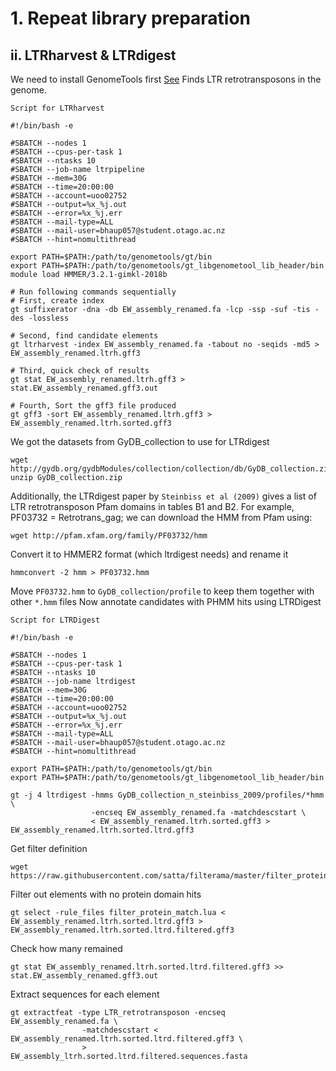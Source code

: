 # 1. Repeat library preparation
## ii. LTRharvest & LTRdigest
We need to install GenomeTools first [See](http://genometools.org/)
Finds LTR retrotransposons in the genome.

`Script for LTRharvest`
```
#!/bin/bash -e

#SBATCH --nodes 1
#SBATCH --cpus-per-task 1
#SBATCH --ntasks 10
#SBATCH --job-name ltrpipeline
#SBATCH --mem=30G
#SBATCH --time=20:00:00
#SBATCH --account=uoo02752
#SBATCH --output=%x_%j.out
#SBATCH --error=%x_%j.err
#SBATCH --mail-type=ALL
#SBATCH --mail-user=bhaup057@student.otago.ac.nz
#SBATCH --hint=nomultithread

export PATH=$PATH:/path/to/genometools/gt/bin
export PATH=$PATH:/path/to/genometools/gt_libgenometool_lib_header/bin
module load HMMER/3.2.1-gimkl-2018b

# Run following commands sequentially
# First, create index
gt suffixerator -dna -db EW_assembly_renamed.fa -lcp -ssp -suf -tis -des -lossless

# Second, find candidate elements
gt ltrharvest -index EW_assembly_renamed.fa -tabout no -seqids -md5 > EW_assembly_renamed.ltrh.gff3

# Third, quick check of results
gt stat EW_assembly_renamed.ltrh.gff3 > stat.EW_assembly_renamed.gff3.out

# Fourth, Sort the gff3 file produced
gt gff3 -sort EW_assembly_renamed.ltrh.gff3 > EW_assembly_renamed.ltrh.sorted.gff3
```
We got the datasets from GyDB_collection to use for LTRdigest
```
wget http://gydb.org/gydbModules/collection/collection/db/GyDB_collection.zip
unzip GyDB_collection.zip
```
Additionally, the LTRdigest paper by `Steinbiss et al (2009)` gives a list of LTR retrotransposon Pfam domains in tables B1 and B2.
For example, PF03732 = Retrotrans_gag; we can download the HMM from Pfam using:
```
wget http://pfam.xfam.org/family/PF03732/hmm
```
Convert it to HMMER2 format (which ltrdigest needs) and rename it
```
hmmconvert -2 hmm > PF03732.hmm
```
Move `PF03732.hmm` to `GyDB_collection/profile` to keep them together with other `*.hmm` files
Now annotate candidates with PHMM hits using LTRDigest

`Script for LTRDigest`
```
#!/bin/bash -e

#SBATCH --nodes 1
#SBATCH --cpus-per-task 1
#SBATCH --ntasks 10
#SBATCH --job-name ltrdigest
#SBATCH --mem=30G
#SBATCH --time=20:00:00
#SBATCH --account=uoo02752
#SBATCH --output=%x_%j.out
#SBATCH --error=%x_%j.err
#SBATCH --mail-type=ALL
#SBATCH --mail-user=bhaup057@student.otago.ac.nz
#SBATCH --hint=nomultithread

export PATH=$PATH:/path/to/genometools/gt/bin
export PATH=$PATH:/path/to/genometools/gt_libgenometool_lib_header/bin

gt -j 4 ltrdigest -hmms GyDB_collection_n_steinbiss_2009/profiles/*hmm \
                  -encseq EW_assembly_renamed.fa -matchdescstart \
                  < EW_assembly_renamed.ltrh.sorted.gff3 > EW_assembly_renamed.ltrh.sorted.ltrd.gff3
```
Get filter definition
```
wget https://raw.githubusercontent.com/satta/filterama/master/filter_protein_match.lua
```
Filter out elements with no protein domain hits
```
gt select -rule_files filter_protein_match.lua < EW_assembly_renamed.ltrh.sorted.ltrd.gff3 > EW_assembly_renamed.ltrh.sorted.ltrd.filtered.gff3
```
Check how many remained
```
gt stat EW_assembly_renamed.ltrh.sorted.ltrd.filtered.gff3 >> stat.EW_assembly_renamed.gff3.out
```
Extract sequences for each element
```
gt extractfeat -type LTR_retrotransposon -encseq EW_assembly_renamed.fa \
                -matchdescstart < EW_assembly_renamed.ltrh.sorted.ltrd.filtered.gff3 \
                > EW_assembly_ltrh.sorted.ltrd.filtered.sequences.fasta
```




